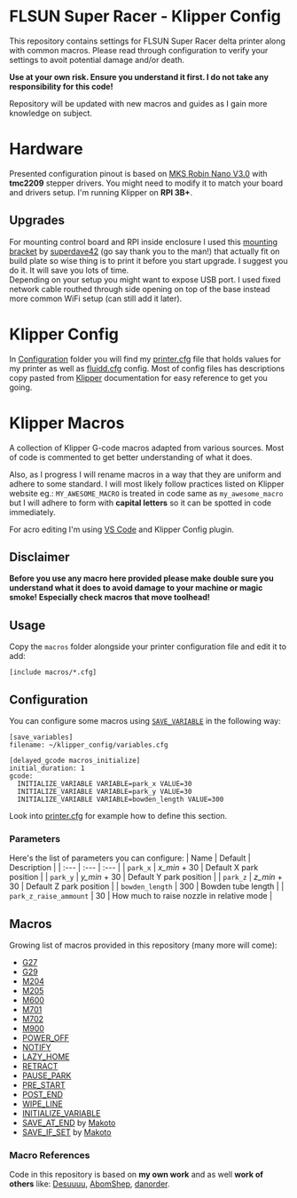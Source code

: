 # FLSUN Super Racer - Klipper Config
This repository contains settings for FLSUN Super Racer delta printer along with common macros.
Please read through configuration to verify your settings to avoit potential damage and/or death.

**Use at your own risk. Ensure you understand it first. I do not take any responsibility for this code!**

Repository will be updated with new macros and guides as I gain more knowledge on subject.

# Hardware
Presented configuration pinout is based on [MKS Robin Nano V3.0](https://github.com/makerbase-mks/Klipper-for-MKS-Boards) with **tmc2209** stepper drivers. You might need to modify it to match your board and drivers setup. I'm running Klipper on **RPI 3B+**.

## Upgrades
For mounting control board and RPI inside enclosure I used this [mounting bracket](https://www.thingiverse.com/thing:4980886) by [superdave42](https://www.thingiverse.com/superdave42/designs) (go say thank you to the man!) that actually fit on build plate so wise thing is to print it before you start upgrade. I suggest you do it. It will save you lots of time.</br>
Depending on your setup you might want to expose USB port. I used fixed network cable routhed through side opening on top of the base instead more common WiFi setup (can still add it later).

# Klipper Config

In [Configuration](/Configuration/) folder you will find my [printer.cfg](/Configuration/printer.cfg) file that holds values for my printer as well as [fluidd.cfg](/Configuration/fluidd.cfg) config. Most of config files has descriptions copy pasted from [Klipper](https://www.klipper3d.org/) documentation for easy reference to get you going.


# Klipper Macros

A collection of Klipper G-code macros adapted from various sources.
Most of code is commented to get better understanding of what it does.

Also, as I progress I will rename macros in a way that they are uniform and adhere to some standard. I will most likely follow practices listed on Klipper website eg.: `MY_AWESOME_MACRO` is treated in code same as `my_awesome_macro` but I will adhere to form with **capital letters** so it can be spotted in code immediately.

For acro editing I'm using [VS Code](https://code.visualstudio.com/) and Klipper Config plugin.

## Disclaimer
**Before you use any macro here provided please make double sure you understand what it does to avoid damage to your machine or magic smoke! Especially check macros that move toolhead!**

## Usage
Copy the `macros` folder alongside your printer configuration file and edit it to add:

```
[include macros/*.cfg]
```

## Configuration
You can configure some macros using [`SAVE_VARIABLE`](https://github.com/KevinOConnor/klipper/blob/master/docs/G-Codes.md#save-variables) in the following way:

```
[save_variables]
filename: ~/klipper_config/variables.cfg

[delayed_gcode macros_initialize]
initial_duration: 1
gcode:
  INITIALIZE_VARIABLE VARIABLE=park_x VALUE=30
  INITIALIZE_VARIABLE VARIABLE=park_y VALUE=30
  INITIALIZE_VARIABLE VARIABLE=bowden_length VALUE=300
```
Look into [printer.cfg](Configuration/printer.cfg) for example how to define this section.

### Parameters

Here's the list of parameters you can configure:
| Name                    | Default       | Description             |
| :---                    | :---          | :---                    |
| `park_x`                | *x_min* + 30  | Default X park position |
| `park_y`                | *y_min* + 30  | Default Y park position |
| `park_z`                | *z_min* + 30  | Default Z park position |
| `bowden_length`         | 300           | Bowden tube length      |
| `park_z_raise_ammount`  | 30            | How much to raise nozzle in relative mode |

## Macros
Growing list of macros provided in this repository (many more will come):
* [G27](/Configuration/macros/G27.cfg)
* [G29](/Configuration/macros/G29.cfg)
* [M204](/Configuration/macros/M204.cfg)
* [M205](/Configuration/macros/M205.cfg)
* [M600](/Configuration/macros/M600.cfg)
* [M701](/Configuration/macros/M701.cfg)
* [M702](/Configuration/macros/M702.cfg)
* [M900](/Configuration/macros/M900.cfg)
* [POWER_OFF](/Configuration/macros/POWER_OFF.cfg)
* [NOTIFY](/Configuration/macros/NOTIFY.cfg)
* [LAZY_HOME](/Configuration/macros/LAZY_HOME.cfg)
* [RETRACT](/Configuration/macros/RETRACT.cfg)
* [PAUSE_PARK](/Configuration/macros/PAUSE_PARK.cfg)
* [PRE_START](/Configuration/macros/PRE_START.cfg)
* [POST_END](/Configuration/macros/POST_END.cfg)
* [WIPE_LINE](/Configuration/macros/WIPE_LINE.cfg)
* [INITIALIZE_VARIABLE](/Configuration/macros/INITIALIZE_VARIABLE.cfg)
* [SAVE_AT_END](/Configuration/macros/SAVE_AT_END.cfg) by [Makoto](https://klipper.info/macro-examples-1/makotos-conditional-config-saving)
* [SAVE_IF_SET](/Configuration/macros/SAVE_IF_SET.cfg) by [Makoto](https://klipper.info/macro-examples-1/makotos-conditional-config-saving)

### Macro References
Code in this repository is based on **my own work** and as well **work of others** like: 
[Desuuuu](https://github.com/Desuuuu/klipper-macros), [AbomShep](https://github.com/AbomShep), [danorder](https://github.com/danorder).